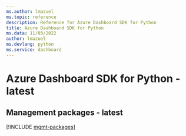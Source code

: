 ```yaml
---
ms.author: lmazuel
ms.topic: reference
description: Reference for Azure Dashboard SDK for Python
title: Azure Dashboard SDK for Python
ms.data: 11/03/2022
author: lmazuel
ms.devlang: python
ms.service: dashboard
---
```

# Azure Dashboard SDK for Python - latest

## Management packages - latest
[!INCLUDE [mgmt-packages](dashboard-mgmt-index.md)]